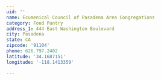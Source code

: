 ```yaml
---
uid: ''
name: Ecumenical Council of Pasadena Area Congregations
category: Food Pantry
address_1: 444 East Washington Boulevard
city: Pasadena
state: CA
zipcode: '91104'
phone: 626.797.2402
latitude: '34.1687151'
longitude: '-118.1413359'

---
```

